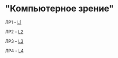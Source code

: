 # "Компьютерное зрение"

ЛР1 - [L1](01_first_images/homework/homework_01.ipynb)

ЛР2 - [L2](02_signals/homework/homework_01.ipynb)

ЛР3 - [L3](03_image_processing/homework/homework_01.ipynb)

ЛР4 - [L4](05_global_feat/homework/homework_01.ipynb)
